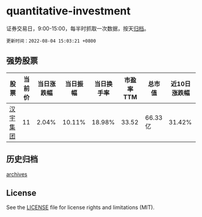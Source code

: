 # quantitative-investment

证券交易日，9:00-15:00，每半时抓取一次数据，按天[归档](archives)。

`更新时间：2022-08-04 15:03:21 +0800`

## 强势股票

|股票|当前价|当日涨跌幅|当日振幅|当日换手率|市盈率TTM|总市值|近10日涨跌幅|
|----|----|----|----|----|----|----|----|
|[汉宇集团](https://xueqiu.com/S/SZ300403)|11|2.04%|10.11%|18.98%|33.52|66.33亿|31.42%|

## 历史归档

[archives](archives)

## License

See the [LICENSE](LICENSE) file for license rights and limitations (MIT).